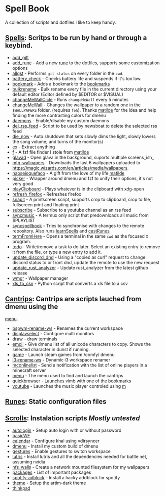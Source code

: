 # Spell Book
 A collection of scripts and dotfiles I like to keep handy.


## [Spells](./spells/): Scritps to be run by hand or through a keybind.

 - [add_gift](./spells/add_gift.spell)
 - [add_rune](./spells/add_rune.spell) - Add a new [rune](runes-static-configuration-files) to the dotfiles, supports some customization options
 - [allgst](./spells/allgst.spell) - Performs `git status` on every folder in the `cwd`.
 - [battery_check](./spells/battery_check.spell) - Checks battery life and suspends if it's too low.
 - [bookmark](./spells/bookmark.spell) - Adds a bookmark to the [bookmarks](./runes/bookmarks)
 - [bulkrename](./spells/bulkrename.spell) - Bulk rename every file in the current directory using your default editor (Editor defined by $EDITOR or $VISUAL)
 - [changeMeWallCicle](./spells/changeMeWallCicle.spell) - Runs `changeMeWall` every 5 minutes
 - [changeMeWall](./spells/changeMeWall.spell) - Changes the wallpaper to a random one in the `$WALLPAPERS` folder. (requires `feh`).  Thanks [matilde](https://github.com/matildeopbravo) for the idea and help finding the more contrasting colors for dmenu
 - [daemons](./spells/daemons.spell) - Enable/disable my custom daemons
 - [del_rss_feed](./spells/del_rss_feed.spell) - Script to be used by newsboat to delete the selected rss feed
 - [die_now](./spells/die_now.spell) - Auto shutdown that sets slowly dims the light, slowly lowers the song volume, and turns of the monitor(s)
 - [ex](./spells/ex.spell) - Extract anything
 - [f](./spells/f.spell) - A fzf file finder I stole from [matilde](https://github.com/matildeopbravo)
 - [glavad](./spells/glavad.spell) - Open glava in the background, suports multiple screens_ish_
 - [mtg-wallpapers](./spells/mtg-wallpapers.spell) - Downloads the last 6 wallpapers uploaded to https://magic.wizards.com/en/articles/media/wallpapers.
 - [naoseioquefaco](./spells/naoseioquefaco.spell) - A gift from the love of my life [matilde](https://github.com/matildeopbravo)
 - [picker](./spells/picker.spell) - Wrapper around dmenu and fzf to unify their options, it's not very good
 - [playClipboard](./spells/playClipboard.spell) - Plays whatever is in the clipboard with xdg-open
 - [refresh_firefox](./spells/refresh_firefox.spell) - Refreshes firefox
 - [snapit](./spells/snapit.spell) - A printscreen script, supports crop to clipboard, crop to file, fullscreen print and floating print
 - [subscribe](./spells/subscribe.spell) - Subscribe to a youtube channel as an rss feed
 - [syncmusic](./spells/syncmusic.spell) - A termux only script that predownloads all music from $PLAYLIST
 - [syncspellbook](./spells/syncspellbook.spell) - Tries to synchronise with changes to the remote repository. Also runs [learnSpells](./learnSpells.sh) and [castRunes](./castRunes.sh)
 - [termFromHere](./spells/termFromHere.spell) - Opens a terminal in the same `cwd` as the focused `X` program.
 - [todo](./spells/todo.spell) - Write/remove a task to do later.  Select an existing entry to remove it from the file, or type a new entry to add it.
 - [update_discord_dnd](./spells/update_discord_dnd.spell) - Using a "copied as curl" request to change discord status to or front dnd, update the remote to use the new request
 - [update_rust_analyzer](./spells/update_rust_analyzer.spell) - Update rust_analyzer from the latest github release
 - [wmgr](./spells/wmgr.spell) - Wallpaper manager
 - [xls_to_csv](./spells/xls_to_csv.spell) - Python script that converts a xls file to a csv

## [Cantrips](./cantrips/): Cantrips are scripts lauched from dmenu using the
[menu](./cantrips/menu.sh).

 - [bspwm-rename-ws](./cantrips/bspwm-rename-ws.sh) - Renames the current workspace
 - [displayselect](./cantrips/displayselect.sh) - Configure multi monitors
 - [draw](./cantrips/draw.sh) - draw terminals
 - [emoji](./cantrips/emoji.sh) - Give dmenu list of all unicode characters to copy. Shows the selected character in dunst if running.
 - [game](./cantrips/game.sh) - Launch steam games from /comfy/ dmenu
 - [i3-rename-ws](./cantrips/i3-rename-ws.sh) - Dynamic i3 workspace renamer
 - [mconlinelist](./cantrips/mconlinelist.sh) - Send a notification with the list of online players in a minecraft server
 - [menu](./cantrips/menu.sh) - The menu used to find and launch the cantrips
 - [quickbrowser](./cantrips/quickbrowser.sh) - Launches vimb with one of the [bookmarks](./library/bookmarks)
 - [youtube](./cantrips/youtube.sh) - Launches the music player controled using [m](./spells/m.spell)

## [Runes](./runes/): Static configuration files


## [Scrolls](./scrolls/): Instalation scripts *Mostly untested*

 - [autologin](./scrolls/autologin.sh) - Setup auto login with or without password
 - [basicWF](./scrolls/basicWF.sh)
 - [calendar](./scrolls/calendar.sh) - Configure khal using vdirsyncer
 - [dmenu](./scrolls/dmenu.sh) - Install my custom build of dmenu
 - [gestures](./scrolls/gestures.sh) - Enable gestures to switch workspace
 - [lutris](./scrolls/lutris.sh) - Install lutris and all the dependencies needed for battle net, assuming nvidia
 - [nfs_walls](./scrolls/nfs_walls.sh) - Create a network mounted filesystem for my wallpapers
 - [packages](./scrolls/packages.sh) - List of important packages
 - [spotify-adblock](./scrolls/spotify-adblock.sh) - Install a hacky addblock for spotify
 - [theme](./scrolls/theme.sh) - Setup the artim-dark theme
 - [thinkpad](./scrolls/thinkpad.sh)
